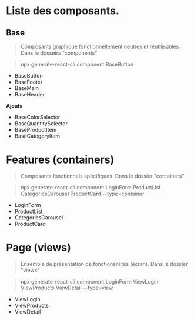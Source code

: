# Liste des composants.


## Base

> Composants graphique fonctionnellement neutres et réutilisables.
Dans le dosseirs "components"

> npx generate-react-cli component BaseButton

* BaseButton
* BaseFooter
* BaseMain
* BaseHeader

**Ajouts**

* BaseColorSelector
* BaseQuantitySelector
* BaseProductItem
* BaseCategoryItem

# Features (containers)

> Composants fonctionnels spécifiques.
Dans le dossier "containers"

> npx generate-react-cli component LoginForm ProductList 
CategoriesCarousel ProductCard --type=container   

* LoginForm
* ProductList
* CategoriesCarousel
* ProductCard

# Page (views)

> Ensemble de présentation de fonctionanlités (écran).
Dans le dossier "views"

> npx generate-react-cli component LoginForm ViewLogin ViewProducts ViewDetail --type=view 

* ViewLogin
* ViewProducts
* ViewDetail